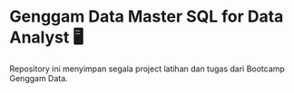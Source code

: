 # Genggam Data Master SQL for Data Analyst 🖥️
Repository ini menyimpan segala project latihan dan tugas dari Bootcamp Genggam Data.

